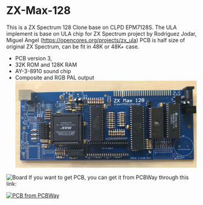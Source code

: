 # ZX-Max-128
This is a ZX Spectrum 128 Clone base on CLPD EPM7128S. The ULA implement is base on ULA chip for ZX Spectrum project by Rodriguez Jodar, Miguel Angel (https://opencores.org/projects/zx_ula)
PCB is half size of original ZX Spectrum, can be fit in 48K or 48K+ case.

- PCB version 3, 
- 32K ROM and 128K RAM
- AY-3-8910 sound chip
- Composite and RGB PAL output
![Board](https://github.com/DonSuperfo/ZX-Max-128/blob/main/Issue%203/Max%20128%20Issue%203.jpg)

![Board](https://github.com/DonSuperfo/ZX-Max-128/blob/main/Issue%202B/Max%20128%20Issue%202b.jpg)
If you want to get PCB, you can get it from PCBWay through this link:

  <a href="https://www.pcbway.com/project/shareproject/ZX_Max_128_Issue_3_d9ef9c03.html"><img src="https://www.pcbway.com/project/img/images/frompcbway-1220.png" alt="PCB from PCBWay" /></a>
  
  

